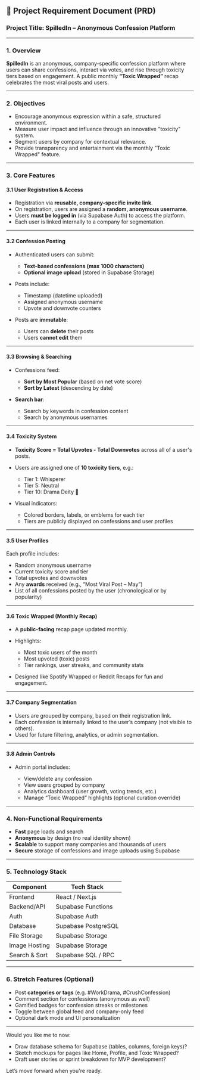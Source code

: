 ## 📄 Project Requirement Document (PRD)

### **Project Title:** SpilledIn – Anonymous Confession Platform

---

### 1. **Overview**

**SpilledIn** is an anonymous, company-specific confession platform where users can share confessions, interact via votes, and rise through toxicity tiers based on engagement. A public monthly **“Toxic Wrapped”** recap celebrates the most viral posts and users.

---

### 2. **Objectives**

* Encourage anonymous expression within a safe, structured environment.
* Measure user impact and influence through an innovative "toxicity" system.
* Segment users by company for contextual relevance.
* Provide transparency and entertainment via the monthly "Toxic Wrapped" feature.

---

### 3. **Core Features**

#### 3.1 User Registration & Access

* Registration via **reusable, company-specific invite link**.
* On registration, users are assigned a **random, anonymous username**.
* Users **must be logged in** (via Supabase Auth) to access the platform.
* Each user is linked internally to a company for segmentation.

---

#### 3.2 Confession Posting

* Authenticated users can submit:

  * **Text-based confessions (max 1000 characters)**
  * **Optional image upload** (stored in Supabase Storage)
* Posts include:

  * Timestamp (datetime uploaded)
  * Assigned anonymous username
  * Upvote and downvote counters
* Posts are **immutable**:

  * Users can **delete** their posts
  * Users **cannot edit** them

---

#### 3.3 Browsing & Searching

* Confessions feed:

  * **Sort by Most Popular** (based on net vote score)
  * **Sort by Latest** (descending by date)
* **Search bar**:

  * Search by keywords in confession content
  * Search by anonymous usernames

---

#### 3.4 Toxicity System

* **Toxicity Score = Total Upvotes - Total Downvotes** across all of a user's posts.
* Users are assigned one of **10 toxicity tiers**, e.g.:

  * Tier 1: Whisperer
  * Tier 5: Neutral
  * Tier 10: Drama Deity 👑
* Visual indicators:

  * Colored borders, labels, or emblems for each tier
  * Tiers are publicly displayed on confessions and user profiles

---

#### 3.5 User Profiles

Each profile includes:

* Random anonymous username
* Current toxicity score and tier
* Total upvotes and downvotes
* Any **awards** received (e.g., “Most Viral Post – May”)
* List of all confessions posted by the user (chronological or by popularity)

---

#### 3.6 Toxic Wrapped (Monthly Recap)

* A **public-facing** recap page updated monthly.
* Highlights:

  * Most toxic users of the month
  * Most upvoted (toxic) posts
  * Tier rankings, user streaks, and community stats
* Designed like Spotify Wrapped or Reddit Recaps for fun and engagement.

---

#### 3.7 Company Segmentation

* Users are grouped by company, based on their registration link.
* Each confession is internally linked to the user’s company (not visible to others).
* Used for future filtering, analytics, or admin segmentation.

---

#### 3.8 Admin Controls

* Admin portal includes:

  * View/delete any confession
  * View users grouped by company
  * Analytics dashboard (user growth, voting trends, etc.)
  * Manage “Toxic Wrapped” highlights (optional curation override)

---

### 4. **Non-Functional Requirements**

* **Fast** page loads and search
* **Anonymous** by design (no real identity shown)
* **Scalable** to support many companies and thousands of users
* **Secure** storage of confessions and image uploads using Supabase

---

### 5. **Technology Stack**

| Component     | Tech Stack          |
| ------------- | ------------------- |
| Frontend      | React / Next.js     |
| Backend/API   | Supabase Functions  |
| Auth          | Supabase Auth       |
| Database      | Supabase PostgreSQL |
| File Storage  | Supabase Storage    |
| Image Hosting | Supabase Storage    |
| Search & Sort | Supabase SQL / RPC  |

---

### 6. **Stretch Features (Optional)**

* Post **categories or tags** (e.g. #WorkDrama, #CrushConfession)
* Comment section for confessions (anonymous as well)
* Gamified badges for confession streaks or milestones
* Toggle between global feed and company-only feed
* Optional dark mode and UI personalization

---

Would you like me to now:

* Draw database schema for Supabase (tables, columns, foreign keys)?
* Sketch mockups for pages like Home, Profile, and Toxic Wrapped?
* Draft user stories or sprint breakdown for MVP development?

Let’s move forward when you're ready.